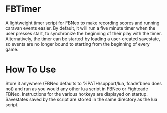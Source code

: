 # FBTimer
A lightweight timer script for FBNeo to make recording scores and running caravan events easier. By default, it will run a five minute timer when the user presses start, to synchronize the beginning of their play with the timer. Alternatively, the timer can be started by loading a user-created savestate, so events are no longer bound to starting from the beginning of every game.

# How To Use
Store it anywhere (FBNeo defaults to %PATH/support/lua, fcadefbneo does not) and run as you would any other lua script in FBNeo or Fightcade FBNeo. Instructions for the various hotkeys are displayed on startup. Savestates saved by the script are stored in the same directory as the lua script.

